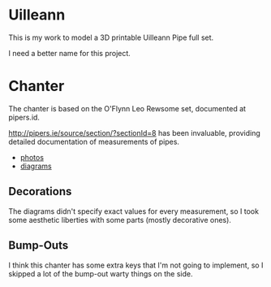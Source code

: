 Uilleann
=======

This is my work to model a 3D printable Uilleann Pipe full set.

I need a better name for this project.


Chanter
=======

The chanter is based on the O'Flynn Leo Rewsome set,
documented at pipers.id.

http://pipers.ie/source/section/?sectionId=8 has been invaluable, providing
detailed documentation of measurements of pipes.

* [photos](https://pipers.ie/source/gallery?galleryId=115)
* [diagrams](http://pipers.ie/source/gallery?galleryId=1353)

Decorations
----------

The diagrams didn't specify exact values for every measurement,
so I took some aesthetic liberties with some parts (mostly decorative ones).

Bump-Outs
----------

I think this chanter has some extra keys that I'm not going to implement,
so I skipped a lot of the bump-out warty things on the side.
